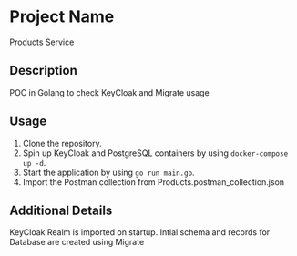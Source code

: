 # Project Name
Products Service
## Description

POC in Golang to check KeyCloak and Migrate usage


## Usage


1. Clone the repository.
2. Spin up KeyCloak and PostgreSQL containers by using `docker-compose up -d`.
3. Start the application by using `go run main.go`.
4. Import the Postman collection from Products.postman_collection.json

## Additional Details

KeyCloak Realm is imported on startup. Intial schema and records for Database are created using Migrate

